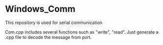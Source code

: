 # Windows_Comm
This repository is used for serial communication

Com.cpp includes several functions such as "write", "read". Just generate a .cpp file to decode the message from port.
